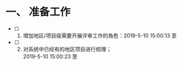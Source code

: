 # 一、 准备工作

- [ ] 1. 增加地区/项目级需要开展评审工作的角色：2019-5-10 15:00:13 至


- [ ] 2. 对系统中已经有的地区项目进行梳理；  
2019-5-10 15:00:23 至

